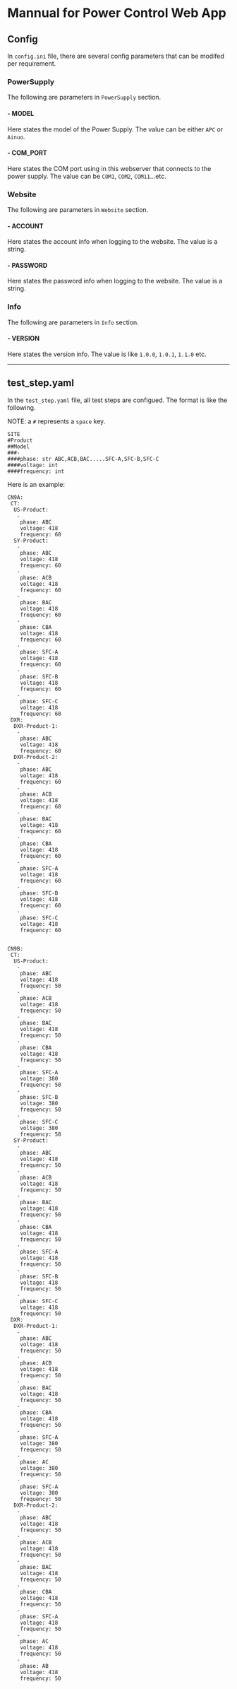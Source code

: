 # Mannual for Power Control Web App

## Config
In `config.ini` file, there are several config parameters that can be modifed per requirement.
### PowerSupply
The following are parameters in `PowerSupply` section.
#### - MODEL
Here states the model of the Power Supply. The value can be either `APC` or `Ainuo`.
#### - COM_PORT
Here states the COM port using in this webserver that connects to the power supply. The value can be `COM1`, `COM2`, `COM11`...etc.

### Website
The following are parameters in `Website` section.
#### - ACCOUNT
Here states the account info when logging to the website. The value is a string.
#### - PASSWORD
Here states the password info when logging to the website. The value is a string.

### Info
The following are parameters in `Info` section.
#### - VERSION
Here states the version info. The value is like `1.0.0`, `1.0.1`, `1.1.0` etc.
***
## test_step.yaml
In the `test_step.yaml` file, all test steps are configued.
The format is like the following. 

NOTE: a `#` represents a `space` key.
```
SITE
#Product
##Model
###-
####phase: str ABC,ACB,BAC.....SFC-A,SFC-B,SFC-C
####voltage: int
####frequency: int
```

Here is an example:
```
CN9A:
 CT:
  US-Product:
   -
    phase: ABC
    voltage: 418 
    frequency: 60
  SY-Product:
   -
    phase: ABC
    voltage: 418
    frequency: 60
   -
    phase: ACB
    voltage: 418
    frequency: 60
   -
    phase: BAC
    voltage: 418
    frequency: 60
   -
    phase: CBA
    voltage: 418
    frequency: 60
   -
    phase: SFC-A
    voltage: 418
    frequency: 60
   -
    phase: SFC-B
    voltage: 418
    frequency: 60
   -
    phase: SFC-C
    voltage: 418
    frequency: 60
 DXR:
  DXR-Product-1:
   -
    phase: ABC
    voltage: 418 
    frequency: 60
  DXR-Product-2:
   -
    phase: ABC
    voltage: 418
    frequency: 60
   -
    phase: ACB
    voltage: 418
    frequency: 60
   -
    phase: BAC
    voltage: 418
    frequency: 60
   -
    phase: CBA
    voltage: 418
    frequency: 60
   -
    phase: SFC-A
    voltage: 418
    frequency: 60
   -
    phase: SFC-B
    voltage: 418
    frequency: 60
   -
    phase: SFC-C
    voltage: 418
    frequency: 60


CN9B:
 CT:
  US-Product:
   -
    phase: ABC
    voltage: 418 
    frequency: 50
   -
    phase: ACB
    voltage: 418
    frequency: 50
   -
    phase: BAC
    voltage: 418 
    frequency: 50
   -
    phase: CBA
    voltage: 418 
    frequency: 50
   -
    phase: SFC-A
    voltage: 380 
    frequency: 50
   -
    phase: SFC-B
    voltage: 380
    frequency: 50
   -
    phase: SFC-C
    voltage: 380
    frequency: 50
  SY-Product:
   -
    phase: ABC
    voltage: 418
    frequency: 50
   -
    phase: ACB
    voltage: 418
    frequency: 50
   -
    phase: BAC
    voltage: 418
    frequency: 50
   -
    phase: CBA
    voltage: 418
    frequency: 50
   -
    phase: SFC-A
    voltage: 418
    frequency: 50
   -
    phase: SFC-B
    voltage: 418
    frequency: 50
   -
    phase: SFC-C
    voltage: 418
    frequency: 50
 DXR:
  DXR-Product-1:
   -
    phase: ABC
    voltage: 418 
    frequency: 50
   -
    phase: ACB
    voltage: 418
    frequency: 50
   -
    phase: BAC
    voltage: 418 
    frequency: 50
   -
    phase: CBA
    voltage: 418 
    frequency: 50
   -
    phase: SFC-A
    voltage: 380 
    frequency: 50
   -
    phase: AC
    voltage: 380
    frequency: 50
   -
    phase: SFC-A
    voltage: 380
    frequency: 50
  DXR-Product-2:
   -
    phase: ABC
    voltage: 418
    frequency: 50
   -
    phase: ACB
    voltage: 418
    frequency: 50
   -
    phase: BAC
    voltage: 418
    frequency: 50
   -
    phase: CBA
    voltage: 418
    frequency: 50
   -
    phase: SFC-A
    voltage: 418
    frequency: 50
   -
    phase: AC
    voltage: 418
    frequency: 50
   -
    phase: AB
    voltage: 418
    frequency: 50
```